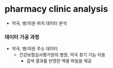 # pharmacy clinic analysis

- 약국, 병/의원 위치 데이터 분석

### 데이터 가공 과정

- 약국, 병/의원 주소 데이터
  - 건강보험심사평가원의 병원, 약국 찾기 기능 이용
    - 검색 결과를 반영한 엑셀 파일을 제공
